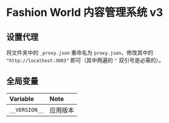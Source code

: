 # Fashion World 内容管理系统 v3

## 设置代理

将文件夹中的 `_proxy.json` 重命名为 `proxy.json`，修改其中的 `"http://localhost:3003"` 即可（其中两遍的 `"` 双引号是必需的）。

## 全局变量

Variable      | Note
:------------ | :-----
`__VERSION__` | 应用版本
